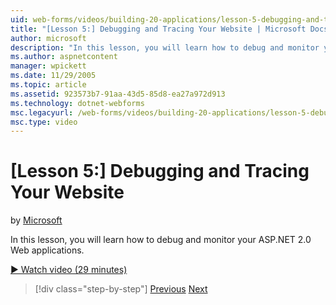 ```yaml
---
uid: web-forms/videos/building-20-applications/lesson-5-debugging-and-tracing-your-website
title: "[Lesson 5:] Debugging and Tracing Your Website | Microsoft Docs"
author: microsoft
description: "In this lesson, you will learn how to debug and monitor your ASP.NET 2.0 Web applications."
ms.author: aspnetcontent
manager: wpickett
ms.date: 11/29/2005
ms.topic: article
ms.assetid: 923573b7-91aa-43d5-85d8-ea27a972d913
ms.technology: dotnet-webforms
msc.legacyurl: /web-forms/videos/building-20-applications/lesson-5-debugging-and-tracing-your-website
msc.type: video
---
```

[Lesson 5:] Debugging and Tracing Your Website
====================
by [Microsoft](https://github.com/microsoft)

In this lesson, you will learn how to debug and monitor your ASP.NET 2.0 Web applications.

[&#9654; Watch video (29 minutes)](https://channel9.msdn.com/Blogs/ASP-NET-Site-Videos/lesson-5-debugging-and-tracing-your-website)

> [!div class="step-by-step"]
> [Previous](lesson-4-understanding-web-application-state.md)
> [Next](lesson-6-working-with-stylesheets-and-master-pages.md)
